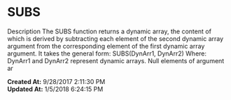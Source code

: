 # SUBS

Description The SUBS function returns a dynamic array, the content of which is derived by subtracting each element of the second dynamic array argument from the corresponding element of the first dynamic array argument. It takes the general form: SUBS(DynArr1, DynArr2) Where: DynArr1 and DynArr2 represent dynamic arrays. Null elements of argument ar  

**Created At:** 9/28/2017 2:11:30 PM  
**Updated At:** 1/5/2018 6:24:15 PM  

